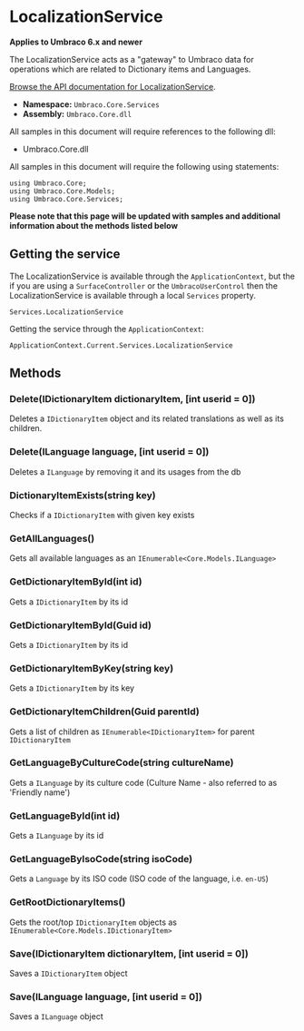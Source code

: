 # LocalizationService

**Applies to Umbraco 6.x and newer**

The LocalizationService acts as a "gateway" to Umbraco data for operations which are related to Dictionary items and Languages.

[Browse the API documentation for LocalizationService](https://our.umbraco.com/apidocs/csharp/api/Umbraco.Core.Services.LocalizationService.html).

 * **Namespace:** `Umbraco.Core.Services` 
 * **Assembly:** `Umbraco.Core.dll`

All samples in this document will require references to the following dll:

* Umbraco.Core.dll

All samples in this document will require the following using statements:
	
	using Umbraco.Core;
	using Umbraco.Core.Models;
	using Umbraco.Core.Services;

**Please note that this page will be updated with samples and additional information about the methods listed below**

## Getting the service
The LocalizationService is available through the `ApplicationContext`, but the if you are using a `SurfaceController` or the `UmbracoUserControl` then the LocalizationService is available through a local `Services` property.

	Services.LocalizationService

Getting the service through the `ApplicationContext`:

	ApplicationContext.Current.Services.LocalizationService

## Methods

### Delete(IDictionaryItem dictionaryItem, [int userid = 0])
Deletes a `IDictionaryItem` object and its related translations as well as its children.

### Delete(ILanguage language, [int userid = 0])
Deletes a `ILanguage` by removing it and its usages from the db 

### DictionaryItemExists(string key)
Checks if a `IDictionaryItem` with given key exists

### GetAllLanguages()
Gets all available languages as an `IEnumerable<Core.Models.ILanguage>`

### GetDictionaryItemById(int id)
Gets a `IDictionaryItem` by its id

### GetDictionaryItemById(Guid id)
Gets a `IDictionaryItem` by its id

### GetDictionaryItemByKey(string key)
Gets a `IDictionaryItem` by its key

### GetDictionaryItemChildren(Guid parentId)
Gets a list of children as `IEnumerable<IDictionaryItem>` for parent `IDictionaryItem`

### GetLanguageByCultureCode(string cultureName)
Gets a `ILanguage` by its culture code  (Culture Name - also referred to as 'Friendly name')

### GetLanguageById(int id)
Gets a `ILanguage` by its id 

### GetLanguageByIsoCode(string isoCode)
Gets a `Language` by its ISO code (ISO code of the language, i.e. `en-US`)

### GetRootDictionaryItems()
Gets the root/top `IDictionaryItem` objects as `IEnumerable<Core.Models.IDictionaryItem>`

### Save(IDictionaryItem dictionaryItem, [int userid = 0])
Saves a `IDictionaryItem` object

### Save(ILanguage language, [int userid = 0])
Saves a `ILanguage` object
